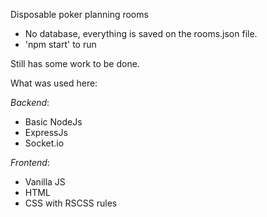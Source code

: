 Disposable poker planning rooms

* No database, everything is saved on the rooms.json file.
* 'npm start' to run

Still has some work to be done.

What was used here:

*Backend*:
- Basic NodeJs
- ExpressJs
- Socket.io

*Frontend*:
- Vanilla JS
- HTML
- CSS with RSCSS rules